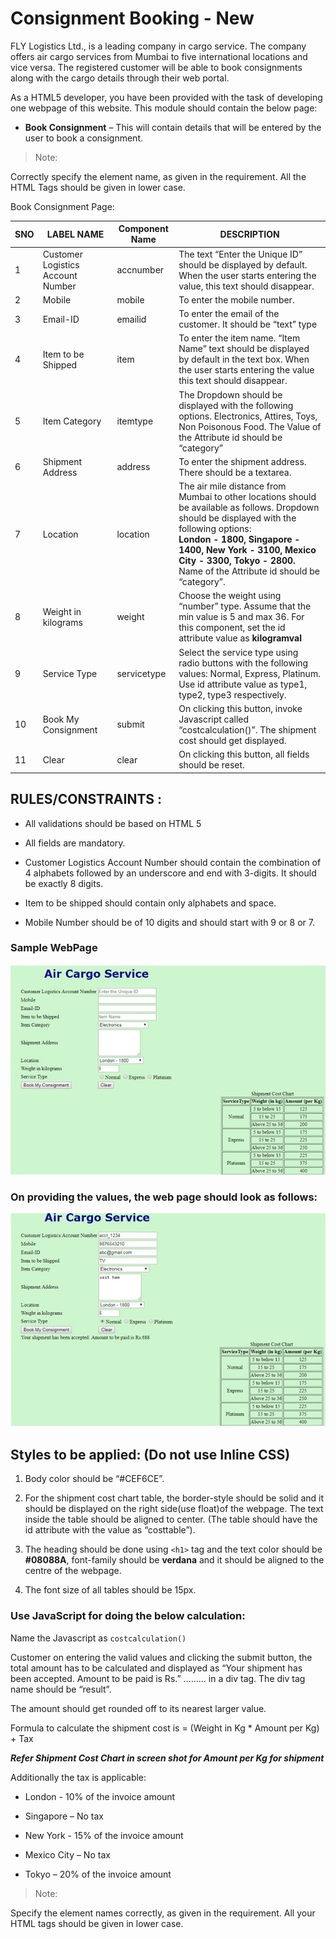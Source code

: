 # Consignment Booking - New

FLY Logistics Ltd., is a leading company in cargo service. The company offers air cargo services from Mumbai to five international locations and vice versa. The registered customer will be able to book consignments along with the cargo details through their web portal.

As a HTML5 developer, you have been provided with the task of developing one webpage of this website. This module should contain the below page:

- **Book Consignment** – This will contain details that will be entered by the user to book a consignment.

> Note:  

Correctly specify the element name, as given in the requirement. All the HTML Tags should be given in lower case.

Book Consignment Page:

| SNO | LABEL NAME | Component Name | DESCRIPTION |
| --- | ---------- | -------------- | ----------- |
| 1 | Customer Logistics Account Number | accnumber | The text “Enter the Unique ID” should be displayed by default. When the user starts entering the value, this text should disappear. |
| 2 | Mobile | mobile | To enter the mobile number. |
| 3 | Email-ID | emailid | To enter the email of the customer. It should be “text”  type |
| 4 | Item to be Shipped | item | To enter the item name. “Item Name” text should be displayed by default in the text box. When the user starts entering the value this text should disappear. |
| 5 | Item Category | itemtype | The Dropdown should be displayed with the following options. Electronics, Attires, Toys, Non Poisonous Food. The Value of the Attribute  id should be “category” | 
| 6 | Shipment Address | address | To enter the shipment address. There should be a  textarea. |
| 7 | Location | location | The air mile distance from Mumbai to other locations should be available as follows. Dropdown should be displayed with the following options: <br>**London - 1800, Singapore - 1400, New York - 3100, Mexico City - 3300, Tokyo - 2800.**<br>Name of the Attribute  id should be “category”. |
| 8 | Weight in kilograms | weight | Choose the weight using “number” type. Assume that the min value is 5 and max 36. For this component, set the id attribute value as **kilogramval** |
| 9 | Service Type | servicetype | Select the service type using radio buttons with the following values: Normal, Express, Platinum. Use  id attribute value as type1, type2, type3 respectively. |
| 10 | Book My Consignment | submit | On clicking this button, invoke Javascript called “costcalculation()”. The shipment cost should get displayed. |
| 11 | Clear | clear | On clicking this button, all fields should be reset. |



## RULES/CONSTRAINTS : 

- All validations should be based on HTML 5 
- All fields are mandatory.
- Customer Logistics Account Number should contain the combination of 4 alphabets followed by an underscore and end with 3-digits. It should be exactly 8 digits.

- Item to be shipped should contain only alphabets and space.

- Mobile Number should be of 10 digits and should start with 9 or 8 or 7.

 

### Sample WebPage

![demo_1](demo_1.jpg)

### On providing the values, the web page should look as follows:

![demo_2](demo_2.jpg)

## Styles to be applied: (Do not use Inline CSS)

1. Body color should be “#CEF6CE”.

2. For the shipment cost chart table, the border-style should be solid and it should be displayed on the right side(use float)of the webpage. The text inside the table should be aligned to center. (The table should have the id attribute with the value as “costtable”).
3. The heading should be done using `<h1>` tag and the text color should be **#08088A**, font-family should be **verdana** and it should be aligned to the centre of the webpage.
4. The font size of all tables should be 15px.

### Use JavaScript for doing the below calculation:

Name the Javascript as  `costcalculation()`

Customer on entering the valid values and clicking the submit button, the total amount has to be calculated and displayed as “Your shipment has been accepted. Amount to be paid is Rs.” ……… in a div tag. The div tag name should be “result”.

The amount should get rounded off to its nearest larger value.

Formula to calculate the shipment cost is = (Weight in Kg * Amount per Kg) + Tax

*****Refer Shipment Cost Chart in screen shot for Amount per Kg for shipment*****

Additionally the tax is applicable:

- London - 10% of the invoice amount

- Singapore – No tax

- New York - 15% of the invoice amount

- Mexico City – No tax

- Tokyo – 20% of the invoice amount


> Note:  

Specify the element names correctly, as given in the requirement. All your HTML tags should be given in lower case.
